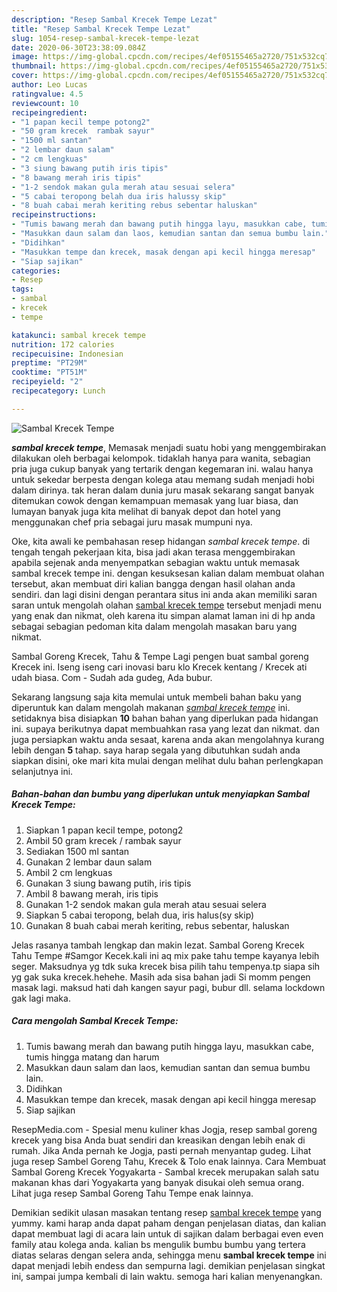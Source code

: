 ```yaml
---
description: "Resep Sambal Krecek Tempe Lezat"
title: "Resep Sambal Krecek Tempe Lezat"
slug: 1054-resep-sambal-krecek-tempe-lezat
date: 2020-06-30T23:38:09.084Z
image: https://img-global.cpcdn.com/recipes/4ef05155465a2720/751x532cq70/sambal-krecek-tempe-foto-resep-utama.jpg
thumbnail: https://img-global.cpcdn.com/recipes/4ef05155465a2720/751x532cq70/sambal-krecek-tempe-foto-resep-utama.jpg
cover: https://img-global.cpcdn.com/recipes/4ef05155465a2720/751x532cq70/sambal-krecek-tempe-foto-resep-utama.jpg
author: Leo Lucas
ratingvalue: 4.5
reviewcount: 10
recipeingredient:
- "1 papan kecil tempe potong2"
- "50 gram krecek  rambak sayur"
- "1500 ml santan"
- "2 lembar daun salam"
- "2 cm lengkuas"
- "3 siung bawang putih iris tipis"
- "8 bawang merah iris tipis"
- "1-2 sendok makan gula merah atau sesuai selera"
- "5 cabai teropong belah dua iris halussy skip"
- "8 buah cabai merah keriting rebus sebentar haluskan"
recipeinstructions:
- "Tumis bawang merah dan bawang putih hingga layu, masukkan cabe, tumis hingga matang dan harum"
- "Masukkan daun salam dan laos, kemudian santan dan semua bumbu lain."
- "Didihkan"
- "Masukkan tempe dan krecek, masak dengan api kecil hingga meresap"
- "Siap sajikan"
categories:
- Resep
tags:
- sambal
- krecek
- tempe

katakunci: sambal krecek tempe 
nutrition: 172 calories
recipecuisine: Indonesian
preptime: "PT29M"
cooktime: "PT51M"
recipeyield: "2"
recipecategory: Lunch

---
```



![Sambal Krecek Tempe](https://img-global.cpcdn.com/recipes/4ef05155465a2720/751x532cq70/sambal-krecek-tempe-foto-resep-utama.jpg)

<b><i>sambal krecek tempe</i></b>, Memasak menjadi suatu hobi yang menggembirakan dilakukan oleh berbagai kelompok. tidaklah hanya para wanita, sebagian pria juga cukup banyak yang tertarik dengan kegemaran ini. walau hanya untuk sekedar berpesta dengan kolega atau memang sudah menjadi hobi dalam dirinya. tak heran dalam dunia juru masak sekarang sangat banyak ditemukan cowok dengan kemampuan memasak yang luar biasa, dan lumayan banyak juga kita melihat di banyak depot dan hotel yang menggunakan chef pria sebagai juru masak mumpuni nya.

Oke, kita awali ke pembahasan resep hidangan <i>sambal krecek tempe</i>. di tengah tengah pekerjaan kita, bisa jadi akan terasa menggembirakan apabila sejenak anda menyempatkan sebagian waktu untuk memasak sambal krecek tempe ini. dengan kesuksesan kalian dalam membuat olahan tersebut, akan membuat diri kalian bangga dengan hasil olahan anda sendiri. dan lagi disini dengan perantara situs ini anda akan memiliki saran saran untuk mengolah olahan <u>sambal krecek tempe</u> tersebut menjadi menu yang enak dan nikmat, oleh karena itu simpan alamat laman ini di hp anda sebagai sebagian pedoman kita dalam mengolah masakan baru yang nikmat.

Sambal Goreng Krecek, Tahu &amp; Tempe Lagi pengen buat sambal goreng Krecek ini. Iseng iseng cari inovasi baru klo Krecek kentang / Krecek ati udah biasa. Com - Sudah ada gudeg, Ada bubur.


Sekarang langsung saja kita memulai untuk membeli bahan baku yang diperuntuk kan dalam mengolah makanan <u><i>sambal krecek tempe</i></u> ini. setidaknya bisa disiapkan <b>10</b> bahan bahan yang diperlukan pada hidangan ini. supaya berikutnya dapat membuahkan rasa yang lezat dan nikmat. dan juga persiapkan waktu anda sesaat, karena anda akan mengolahnya kurang lebih dengan <b>5</b> tahap. saya harap segala yang dibutuhkan sudah anda siapkan disini, oke mari kita mulai dengan melihat dulu bahan perlengkapan selanjutnya ini.

<!--inarticleads1-->

##### Bahan-bahan dan bumbu yang diperlukan untuk menyiapkan Sambal Krecek Tempe:

1. Siapkan 1 papan kecil tempe, potong2
1. Ambil 50 gram krecek / rambak sayur
1. Sediakan 1500 ml santan
1. Gunakan 2 lembar daun salam
1. Ambil 2 cm lengkuas
1. Gunakan 3 siung bawang putih, iris tipis
1. Ambil 8 bawang merah, iris tipis
1. Gunakan 1-2 sendok makan gula merah atau sesuai selera
1. Siapkan 5 cabai teropong, belah dua, iris halus(sy skip)
1. Gunakan 8 buah cabai merah keriting, rebus sebentar, haluskan


Jelas rasanya tambah lengkap dan makin lezat. Sambal Goreng Krecek Tahu Tempe #Samgor Kecek.kali ini aq mix pake tahu tempe kayanya lebih seger. Maksudnya yg tdk suka krecek bisa pilih tahu tempenya.tp siapa sih yg gak suka krecek.hehehe. Masih ada sisa bahan jadi Si momm pengen masak lagi. maksud hati dah kangen sayur pagi, bubur dll. selama lockdown gak lagi maka. 

<!--inarticleads2-->

##### Cara mengolah Sambal Krecek Tempe:

1. Tumis bawang merah dan bawang putih hingga layu, masukkan cabe, tumis hingga matang dan harum
1. Masukkan daun salam dan laos, kemudian santan dan semua bumbu lain.
1. Didihkan
1. Masukkan tempe dan krecek, masak dengan api kecil hingga meresap
1. Siap sajikan


ResepMedia.com - Spesial menu kuliner khas Jogja, resep sambal goreng krecek yang bisa Anda buat sendiri dan kreasikan dengan lebih enak di rumah. Jika Anda pernah ke Jogja, pasti pernah menyantap gudeg. Lihat juga resep Sambel Goreng Tahu, Krecek &amp; Tolo enak lainnya. Cara Membuat Sambal Goreng Krecek Yogyakarta - Sambal krecek merupakan salah satu makanan khas dari Yogyakarta yang banyak disukai oleh semua orang. Lihat juga resep Sambal Goreng Tahu Tempe enak lainnya. 

Demikian sedikit ulasan masakan tentang resep <u>sambal krecek tempe</u> yang yummy. kami harap anda dapat paham dengan penjelasan diatas, dan kalian dapat membuat lagi di acara lain untuk di sajikan dalam berbagai even even family atau kolega anda. kalian bs mengulik bumbu bumbu yang tertera diatas selaras dengan selera anda, sehingga menu <b>sambal krecek tempe</b> ini dapat menjadi lebih endess dan sempurna lagi. demikian penjelasan singkat ini, sampai jumpa kembali di lain waktu. semoga hari kalian menyenangkan.
